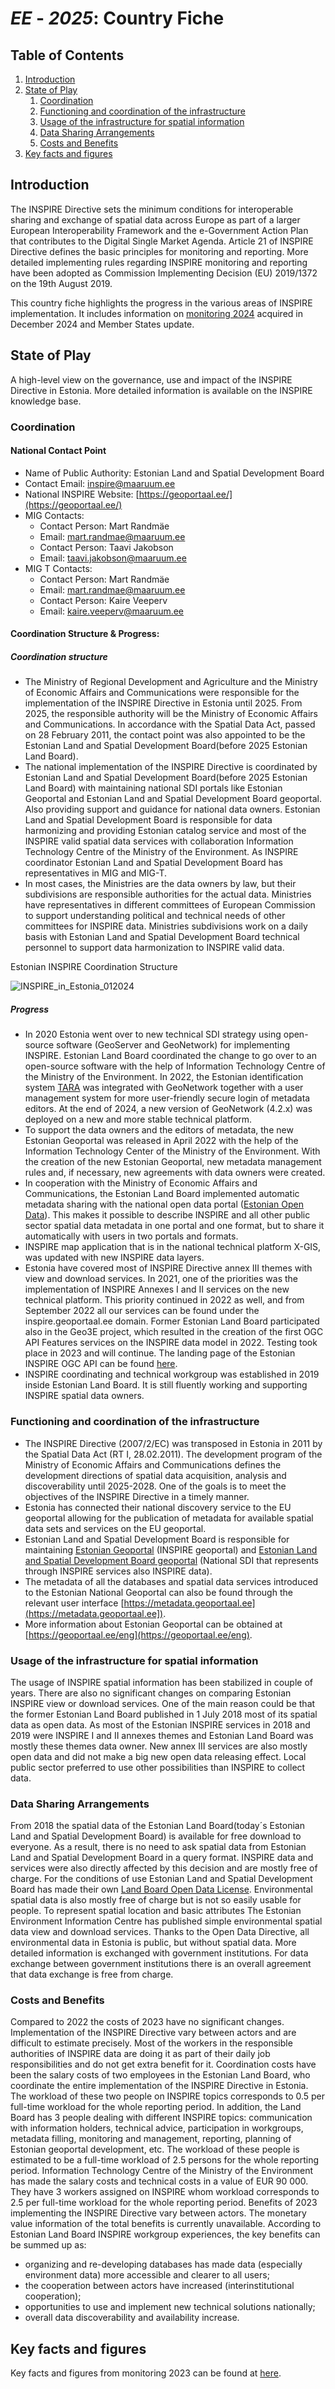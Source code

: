 # _EE_ - _2025_: Country Fiche

## Table of Contents
1. [Introduction](#introduction)
1. [State of Play](#state-of-play)
   1. [Coordination](#coordination)
   2. [Functioning and coordination of the infrastructure](#functioning)
   3. [Usage of the infrastructure for spatial information](#usage)
   4. [Data Sharing Arrangements](#data)
   5. [Costs and Benefits](#costs)
1. [Key facts and figures](#key-facts-and-figures)


## Introduction

The INSPIRE Directive sets the minimum conditions for interoperable sharing and exchange of spatial data across Europe as
part of a larger European Interoperability Framework and the e-Government Action Plan that contributes to the Digital Single
Market Agenda. Article 21 of INSPIRE Directive defines the basic principles for monitoring and reporting. More detailed
implementing rules regarding INSPIRE monitoring and reporting have been adopted as Commission Implementing Decision
(EU) 2019/1372 on the 19th August 2019.

This country fiche highlights the progress in the various areas of INSPIRE implementation. It includes information on [monitoring
2024](https://inspire-geoportal.ec.europa.eu/mr/mr2024_details.html?country=ee) acquired in December 2024 and Member States update.


## State of Play

A high-level view on the governance, use and impact of the INSPIRE Directive in Estonia. More detailed information is available
on the INSPIRE knowledge base.

### Coordination




#### National Contact Point

- Name of Public Authority: Estonian Land and Spatial Development Board
- Contact Email: inspire@maaruum.ee
- National INSPIRE Website: [https://geoportaal.ee/](https://geoportaal.ee/)
- MIG Contacts:
   - Contact Person: Mart Randmäe
   - Email: mart.randmae@maaruum.ee
   - Contact Person: Taavi Jakobson
   - Email: taavi.jakobson@maaruum.ee
- MIG T Contacts:
   - Contact Person: Mart Randmäe
   - Email: mart.randmae@maaruum.ee
   - Contact Person: Kaire Veeperv
   - Email: kaire.veeperv@maaruum.ee

#### Coordination Structure & Progress: 

##### Coordination structure
- The Ministry of Regional Development and Agriculture and the Ministry of Economic Affairs and Communications were responsible for the implementation of the INSPIRE Directive in Estonia until 2025. From 2025, the responsible authority will be the Ministry of Economic Affairs and Communications. In accordance with the Spatial Data Act, passed on 28 February 2011, the contact point was also appointed to be the Estonian Land and Spatial Development Board(before 2025 Estonian Land Board).
- The national implementation of the INSPIRE Directive is coordinated by Estonian Land and Spatial Development Board(before 2025 Estonian Land Board) with maintaining national SDI portals like Estonian Geoportal and Estonian Land and Spatial Development Board geoportal. Also providing support and guidance for national data owners. Estonian Land and Spatial Development Board is responsible for data harmonizing and providing Estonian catalog service and most of the INSPIRE valid spatial data services with collaboration Information Technology Centre of the Ministry of the Environment. As INSPIRE coordinator Estonian Land and Spatial Development Board has representatives in MIG and MIG-T.
- In most cases, the Ministries are the data owners by law, but their subdivisions are responsible authorities for the actual data. Ministries have representatives in different committees of European Commission to support understanding political and technical needs of other committees for INSPIRE data. Ministries subdivisions work on a daily basis with Estonian Land and Spatial Development Board technical personnel to support data harmonization to INSPIRE valid data.

Estonian INSPIRE Coordination Structure

![INSPIRE_in_Estonia_012024](images/INSPIRE_in_Estonia_100325.png)   

##### Progress

- In 2020 Estonia went over to new technical SDI strategy using open-source software (GeoServer and GeoNetwork)
for implementing INSPIRE. Estonian Land Board coordinated the change to go over to an open-source software
with the help of Information Technology Centre of the Ministry of the Environment. In 2022, the Estonian
identification system [TARA](https://www.ria.ee/en/state-information-system/electronic-identity-eid-and-trust-services/central-authentication-services) was integrated with GeoNetwork together with a user management system for more
user-friendly secure login of metadata editors. At the end of 2024, a new version of GeoNetwork (4.2.x) was deployed on a new and more stable technical platform.
- To support the data owners and the editors of metadata, the new Estonian Geoportal was released in April 2022
with the help of the Information Technology Center of the Ministry of the Environment. With the creation of the new
Estonian Geoportal, new metadata management rules and, if necessary, new agreements with data owners were
created.
- In cooperation with the Ministry of Economic Affairs and Communications, the Estonian Land Board implemented
automatic metadata sharing with the national open data portal ([Estonian Open Data](https://avaandmed.eesti.ee/)). This makes it possible to
describe INSPIRE and all other public sector spatial data metadata in one portal and one format, but to share it
automatically with users in two portals and formats.
- INSPIRE map application that is in the national technical platform X-GIS, was updated with new INSPIRE data
layers.
- Estonia have covered most of INSPIRE Directive annex III themes with view and download services. In 2021, one
of the priorities was the implementation of INSPIRE Annexes I and II services on the new technical platform. This
priority continued in 2022 as well, and from September 2022 all our services can be found under the
inspire.geoportaal.ee domain. Former Estonian Land Board participated also in the Geo3E project, which resulted in the
creation of the first OGC API Features services on the INSPIRE data model in 2022. Testing took place in 2023 and will continue. The landing page of the Estonian INSPIRE OGC API can be found [here](https://inspire.geoportaal.ee/geoserver/ogc/features/).
- INSPIRE coordinating and technical workgroup was established in 2019 inside Estonian Land Board. It is still
fluently working and supporting INSPIRE spatial data owners.


### Functioning and coordination of the infrastructure <a name="functioning"></a>

- The INSPIRE Directive (2007/2/EC) was transposed in Estonia in 2011 by the Spatial Data Act (RT I, 28.02.2011). The
development program of the Ministry of Economic Affairs and Communications defines the development directions of spatial data acquisition, analysis and discoverability until 2025-2028. One of the goals is to meet the objectives of the INSPIRE Directive in a timely manner.
- Estonia has connected their national discovery service to the EU geoportal allowing for the publication of metadata for
available spatial data sets and services on the EU geoportal.
- Estonian Land and Spatial Development Board is responsible for maintaining [Estonian Geoportal](https://geoportaal.ee/eng/) (INSPIRE geoportal) and [Estonian Land and Spatial Development Board
geoportal](https://geoportaal.maaamet.ee/eng/) (National SDI that represents through INSPIRE services also INSPIRE data).
- The metadata of all the databases and spatial data services introduced to the Estonian National Geoportal can also be
found through the relevant user interface [https://metadata.geoportaal.ee](https://metadata.geoportaal.ee]).
- More information about Estonian Geoportal can be obtained at [https://geoportaal.ee/eng](https://geoportaal.ee/eng).

### Usage of the infrastructure for spatial information <a name="usage"></a>

The usage of INSPIRE spatial information has been stabilized in couple of years. There are also no significant changes
on comparing Estonian INSPIRE view or download services. One of the main reason could be that the former Estonian Land
Board published in 1 July 2018 most of its spatial data as open data. As most of the Estonian INSPIRE services in 2018
and 2019 were INSPIRE I and II annexes themes and Estonian Land Board was mostly these themes data owner. New
annex III services are also mostly open data and did not make a big new open data releasing effect. Local public sector
preferred to use other possibilities than INSPIRE to collect data.


### Data Sharing Arrangements <a name="data"></a>

From 2018 the spatial data of the Estonian Land Board(today´s Estonian Land and Spatial Development Board) is available for free download to everyone. As a result, there is no need to ask spatial data from Estonian Land and Spatial Development Board in a query format. INSPIRE data and services were also directly
affected by this decision and are mostly free of charge. For the conditions of use Estonian Land and Spatial Development Board has made their
own [Land Board Open Data License](https://geoportaal.maaamet.ee/docs/Avaandmed/Licence-of-open-data-of-Estonian-Land-Board.pdf).
Environmental spatial data is also mostly free of charge but is not so easily usable for people. To represent spatial location
and basic attributes The Estonian Environment Information Centre has published simple environmental spatial data view
and download services. Thanks to the Open Data Directive, all environmental data in Estonia is public, but without spatial data. More detailed information is exchanged with government institutions. For data exchange between government institutions there is an overall agreement that data exchange is free from charge.

### Costs and Benefits <a name="costs"></a>

Compared to 2022 the costs of 2023 have no significant changes. Implementation of the INSPIRE Directive vary between
actors and are difficult to estimate precisely. Most of the workers in the responsible authorities of INSPIRE data are doing
it as part of their daily job responsibilities and do not get extra benefit for it.
Coordination costs have been the salary costs of two employees in the Estonian Land Board, who coordinate the
entire implementation of the INSPIRE Directive in Estonia. The workload of these two people on INSPIRE topics
corresponds to 0.5 per full-time workload for the whole reporting period. In addition, the Land Board has 3 people
dealing with different INSPIRE topics: communication with information holders, technical advice, participation in
workgroups, metadata filling, monitoring and management, reporting, planning of Estonian geoportal development,
etc. The workload of these people is estimated to be a full-time workload of 2.5 persons for the whole reporting
period.
Information Technology Centre of the Ministry of the Environment has made the salary costs and technical costs in
a value of EUR 90 000. They have 3 workers assigned on INSPIRE whom workload corresponds to 2.5 per full-time
workload for the whole reporting period.
Benefits of 2023 implementing the INSPIRE Directive vary between actors. The monetary value information of the total
benefits is currently unavailable. According to Estonian Land Board INSPIRE workgroup experiences, the key benefits
can be summed up as:
- organizing and re-developing databases has made data (especially environment data) more accessible and clearer
to all users;
- the cooperation between actors have increased (interinstitutional cooperation);
- opportunities to use and implement new technical solutions nationally;
- overall data discoverability and availability increase.

## Key facts and figures

Key facts and figures from monitoring 2023 can be found at [here](https://inspire-geoportal.ec.europa.eu/catalog/views/inspireportal/monitoringreporting/site/mr2023_details.html?country=ee).

